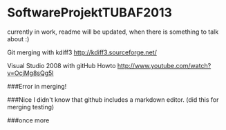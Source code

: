 SoftwareProjektTUBAF2013
========================

currently in work, readme will be updated, when there is something to talk about :)

Git merging with kdiff3 
http://kdiff3.sourceforge.net/ 

Visual Studio 2008 with gitHub Howto
http://www.youtube.com/watch?v=OcjMg8sQg5I 

###Error in merging!
 
###Nice 
I didn't know that github includes a markdown editor. (did this for merging testing)

###once more

